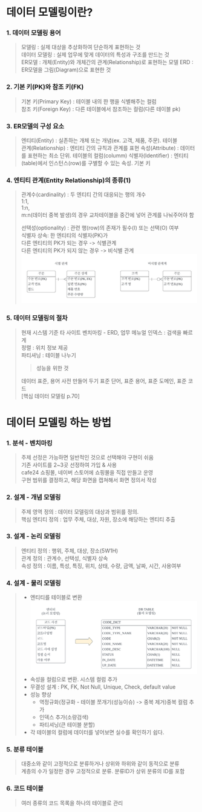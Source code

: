 # 데이터 모델링이란?

### 1. 데이터 모델링 용어
> 모델링 : 실제 대상을 추상화하여 단순하게 표현하는 것  
> 데이터 모델링 : 실제 업무에 맞게 데이터의 특성과 구조를 만드는 것  
> ER모델 : 개체(Entity)와 개체간의 관계(Relationship)로 표현하는 모델
> ERD : ER모델을 그림(Diagram)으로 표현한 것

### 2. 기본 키(PK)와 참조 키(FK)
> 기본 키(Primary Key) : 테이블 내의 한 행을 식별해주는 컬럼  
> 참조 키(Foreign Key) : 다른 테이블에서 참조하는 컬럼(다른 테이블 pk)

### 3. ER모델의 구성 요소
> 엔티티(Entity) : 실존하는 개체 또는 개념(ex. 고객, 제품, 주문). 테이블  
> 관계(Relationship) : 엔티티 간의 규칙과 관계를 표현
> 속성(Attribute) : 데이터를 표현하는 최소 단위. 테이블의 컬럼(columm)
> 식별자(Identifier) : 엔티티(table)에서 인스턴스(row)를 구별할 수 있는 속성. 기본 키

### 4. 엔티티 관계(Entity Relationship)의 종류(1)
> 관계수(cardinality) : 두 엔티티 간의 대응되는 행의 개수  
> 1:1,   
> 1:n,   
> m:n(데이터 중복 발생)의 경우 교차테이블을 중간에 넣어 관계를 나눠주어야 함
> 
> 선택성(optionality) : 관련 행(row)의 존재가 필수(I) 또는 선택(O) 여부  
> 식별자 상속: 한 엔티티의 식별자(PK)가   
> 다른 엔티티의 PK가 되는 경우 -> 식별관계  
> 다른 엔티티의 PK가 되지 않는 경우 -> 비식별 관계
> ![식별자 상속](../../img/db/식별자상속.jpeg)

### 5. 데이터 모델링의 절차
> 현재 시스템 기준 타 사이트 벤치마킹 - ERD, 업무 메뉴얼
> 인덱스 : 검색을 빠르게  
> 정렬 : 위치 정보 제공  
> 파티셔닝 : 테이블 나누기  
>> 성능을 위한 것
> 
> 데이터 표준, 용어 사전 만들어 두기
> 표준 단어, 표준 용어, 표준 도메인, 표준 코드  
> [핵심 데이터 모델링 p.70]

# 데이터 모델링 하는 방법

### 1. 분석 - 벤치마킹
> 주제 선정은 가능하면 일반적인 것으로 선택해야 구현이 쉬움  
> 기존 사이트를 2~3곳 선정하여 가입 & 사용  
> cafe24 쇼핑몰, 네이버 스토어에 쇼핑몰을 직접 만들고 운영  
> 구현 범위를 결정하고, 해당 화면을 캡쳐해서 화면 정의서 작성

### 2. 설계 - 개념 모델링
> 주제 영역 정의 : 데이터 모델링의 대상과 범위를 정의.  
> 핵심 엔티티 정의 : 업무 주체, 대상, 자원, 장소에 해당하는 엔티티 추출

### 3. 설계 - 논리 모델링
> 엔티티 정의 : 행위, 주체, 대상, 장소(5W1H)  
> 관계 정의 : 관계수, 선택성, 식별자 상속  
> 속성 정의 : 이름, 특성, 특징, 위치, 상태, 수량, 금액, 날짜, 시간, 사용여부

### 4. 설계 - 물리 모델링
> - 엔티티를 테이블로 변환
> ![물리모델링](../../img/db/물리모델링.png)
> - 속성을 컬럼으로 변환. 시스템 컬럼 추가
> - 무결성 설계 : PK, FK, Not Null, Unique, Check, default value  
> - 성능 향상 
>   - 역정규화(정규화 - 테이블 쪼개기(성능이슈) -> 중복 제거)중복 컬럼 추가
>   - 인덱스 추가(소량검색)
>   - 파티셔닝(큰 테이블 분할)
> - 각 테이블의 컬럼에 데이터를 넣어보면 실수를 확인하기 쉽다.

### 5. 분류 테이블
> 대중소와 같이 고정적으로 분류하거나 상위와 하위와 같이 동적으로 분류  
> 계층의 수가 일정한 경우 고정적으로 분류. 분류ID가 상위 분류의 ID를 포함

### 6. 코드 테이블
> 여러 종류의 코드 목록을 하나의 테이블로 관리